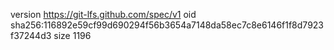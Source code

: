 version https://git-lfs.github.com/spec/v1
oid sha256:116892e59cf99d690294f56b3654a7148da58ec7c8e6146f1f8d7923f37244d3
size 1196
